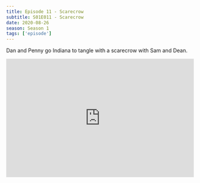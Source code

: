 ```yaml
---
title: Episode 11 - Scarecrow
subtitle: S01E011 - Scarecrow
date: 2020-08-26
season: Season 1
tags: ['episode']
---
```


Dan and Penny go Indiana to tangle with a scarecrow with Sam and Dean.  

<iframe src="https://cast.rocks/player/27557/Supernatural-11-Scarecrow.mp3?episodeTitle=Episode%2011%20-%20Scarecrow&podcastTitle=Couple%20of%20Idjits&episodeDate=August%2026th%2C%202020&imageURL=https%3A%2F%2Fcast.rocks%2Fhosting%2F27557%2Ffeeds%2FCAURZ.jpg" style="border: none; min-height: 265px; max-height: 320px; max-width: 558px; min-width: 270px; width: 100%; height: 100%;" scrollbars="no"></iframe>  
